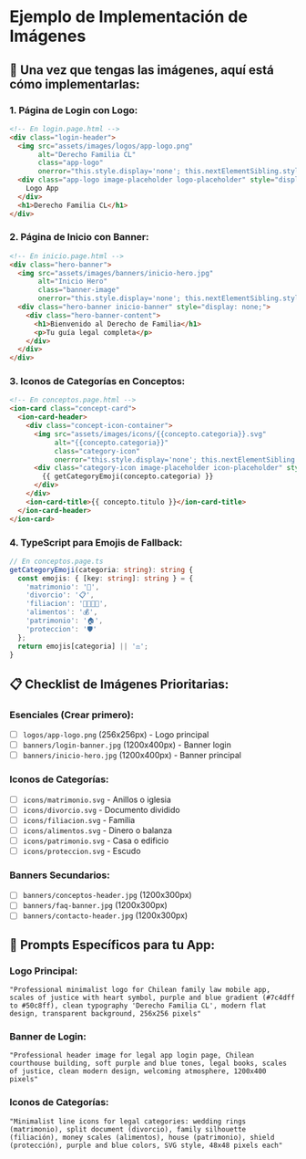 # Ejemplo de Implementación de Imágenes

## 🎯 Una vez que tengas las imágenes, aquí está cómo implementarlas:

### **1. Página de Login con Logo:**

```html
<!-- En login.page.html -->
<div class="login-header">
  <img src="assets/images/logos/app-logo.png" 
       alt="Derecho Familia CL" 
       class="app-logo"
       onerror="this.style.display='none'; this.nextElementSibling.style.display='block'">
  <div class="app-logo image-placeholder logo-placeholder" style="display: none;">
    Logo App
  </div>
  <h1>Derecho Familia CL</h1>
</div>
```

### **2. Página de Inicio con Banner:**

```html
<!-- En inicio.page.html -->
<div class="hero-banner">
  <img src="assets/images/banners/inicio-hero.jpg" 
       alt="Inicio Hero" 
       class="banner-image"
       onerror="this.style.display='none'; this.nextElementSibling.style.display='block'">
  <div class="hero-banner inicio-banner" style="display: none;">
    <div class="hero-banner-content">
      <h1>Bienvenido al Derecho de Familia</h1>
      <p>Tu guía legal completa</p>
    </div>
  </div>
</div>
```

### **3. Iconos de Categorías en Conceptos:**

```html
<!-- En conceptos.page.html -->
<ion-card class="concept-card">
  <ion-card-header>
    <div class="concept-icon-container">
      <img src="assets/images/icons/{{concepto.categoria}}.svg" 
           alt="{{concepto.categoria}}" 
           class="category-icon"
           onerror="this.style.display='none'; this.nextElementSibling.style.display='block'">
      <div class="category-icon image-placeholder icon-placeholder" style="display: none;">
        {{ getCategoryEmoji(concepto.categoria) }}
      </div>
    </div>
    <ion-card-title>{{ concepto.titulo }}</ion-card-title>
  </ion-card-header>
</ion-card>
```

### **4. TypeScript para Emojis de Fallback:**

```typescript
// En conceptos.page.ts
getCategoryEmoji(categoria: string): string {
  const emojis: { [key: string]: string } = {
    'matrimonio': '💒',
    'divorcio': '📋',
    'filiacion': '👨‍👩‍👧‍👦',
    'alimentos': '💰',
    'patrimonio': '🏠',
    'proteccion': '🛡️'
  };
  return emojis[categoria] || '⚖️';
}
```

## 📋 Checklist de Imágenes Prioritarias:

### **Esenciales (Crear primero):**
- [ ] `logos/app-logo.png` (256x256px) - Logo principal
- [ ] `banners/login-banner.jpg` (1200x400px) - Banner login
- [ ] `banners/inicio-hero.jpg` (1200x400px) - Banner principal

### **Iconos de Categorías:**
- [ ] `icons/matrimonio.svg` - Anillos o iglesia
- [ ] `icons/divorcio.svg` - Documento dividido
- [ ] `icons/filiacion.svg` - Familia
- [ ] `icons/alimentos.svg` - Dinero o balanza
- [ ] `icons/patrimonio.svg` - Casa o edificio
- [ ] `icons/proteccion.svg` - Escudo

### **Banners Secundarios:**
- [ ] `banners/conceptos-header.jpg` (1200x300px)
- [ ] `banners/faq-banner.jpg` (1200x300px)
- [ ] `banners/contacto-header.jpg` (1200x300px)

## 🎨 Prompts Específicos para tu App:

### **Logo Principal:**
```
"Professional minimalist logo for Chilean family law mobile app, scales of justice with heart symbol, purple and blue gradient (#7c4dff to #50c8ff), clean typography 'Derecho Familia CL', modern flat design, transparent background, 256x256 pixels"
```

### **Banner de Login:**
```
"Professional header image for legal app login page, Chilean courthouse building, soft purple and blue tones, legal books, scales of justice, clean modern design, welcoming atmosphere, 1200x400 pixels"
```

### **Iconos de Categorías:**
```
"Minimalist line icons for legal categories: wedding rings (matrimonio), split document (divorcio), family silhouette (filiación), money scales (alimentos), house (patrimonio), shield (protección), purple and blue colors, SVG style, 48x48 pixels each"
```
